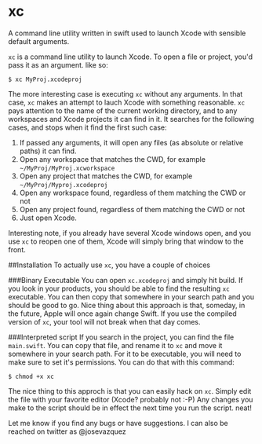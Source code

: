# xc
A command line utility written in swift used to launch Xcode with sensible default arguments. 

`xc` is a command line utility to launch Xcode. To open a file or project, you'd pass it as an argument. like so:
```
$ xc MyProj.xcodeproj
```

The more interesting case is executing `xc` without any arguments. In that case, `xc` makes an attempt to lauch Xcode 
with something reasonable. `xc` pays attention to the name of the current working directory, and to any workspaces and 
Xcode projects it can find in it. It searches for the following cases, and stops when it find the first such case:

1. If passed any arguments, it will open any files (as absolute or relative paths) it can find.
2. Open any workspace that matches the CWD, for example `~/MyProj/MyProj.xcworkspace`
3. Open any project that matches the CWD, for example `~/MyProj/Myproj.xcodeproj`
4. Open any workspace found, regardless of them matching the CWD or not
5. Open any project found, regardless of them matching the CWD or not
6. Just open Xcode.

Interesting note, if you already have several Xcode windows open, and you use `xc` to reopen one of them, Xcode will
simply bring that window to the front.

##Installation
To actually use `xc`, you have a couple of choices

###Binary Executable
You can open `xc.xcodeproj` and simply hit build. If you look in your products, you should be able to find the resulting `xc` executable. You can then copy that somewhere in your search path and you should be good to go. Nice thing about this approach is that, someday, in the future, Apple will once again change Swift. If you use the compiled version of `xc`, your tool will not break when that day comes.

###Interpreted script
If you search in the project, you can find the file `main.swift`. You can copy that file, and rename it to `xc` and move it somewhere in your search path. For it to be executable, you will need to make sure to set it's permissions. You can do that with this command:
```
$ chmod +x xc
```
The nice thing to this approch is that you can easily hack on `xc`. Simply edit the file with your favorite editor (Xcode? probably not :-P) Any changes you make to the script should be in effect the next time you run the script. neat!




Let me know if you find any bugs or have suggestions. I can also be reached on twitter as @josevazquez
